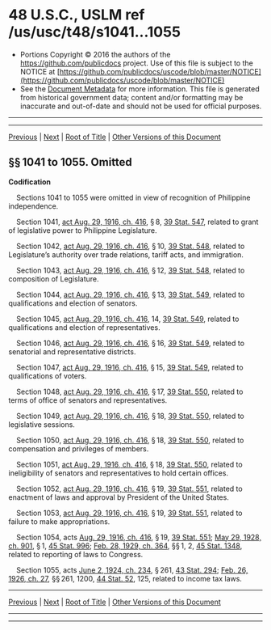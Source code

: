 ---
---

# 48 U.S.C., USLM ref /us/usc/t48/s1041...1055

* Portions Copyright © 2016 the authors of the https://github.com/publicdocs project.
  Use of this file is subject to the NOTICE at [https://github.com/publicdocs/uscode/blob/master/NOTICE](https://github.com/publicdocs/uscode/blob/master/NOTICE)
* See the [Document Metadata](././../../../..//README.md) for more information.
  This file is generated from historical government data; content and/or formatting may be inaccurate and out-of-date and should not be used for official purposes.

----------
----------

[Previous](./../../../..//us/usc/t48/ch5/m__us_usc_t48_s1010...1019.md) | [Next](./../../../..//us/usc/t48/ch5/m__us_usc_t48_s1071...1078.md) | [Root of Title](./../../../../) | [Other Versions of this Document](https://publicdocs.github.io/go/links?ns=uslm&ref=%2Fus%2Fusc%2Ft48%2Fs1041...1055)

## §§ 1041 to 1055. Omitted

 __Codification__ 

    Sections 1041 to 1055 were omitted in view of recognition of Philippine independence.

    Section 1041, [act Aug. 29, 1916, ch. 416][/us/act/1916-08-29/ch416], § 8, [39 Stat. 547][/us/stat/39/547], related to grant of legislative power to Philippine Legislature.

    Section 1042, [act Aug. 29, 1916, ch. 416][/us/act/1916-08-29/ch416], § 10, [39 Stat. 548][/us/stat/39/548], related to Legislature’s authority over trade relations, tariff acts, and immigration.

    Section 1043, [act Aug. 29, 1916, ch. 416][/us/act/1916-08-29/ch416], § 12, [39 Stat. 548][/us/stat/39/548], related to composition of Legislature.

    Section 1044, [act Aug. 29, 1916, ch. 416][/us/act/1916-08-29/ch416], § 13, [39 Stat. 549][/us/stat/39/549], related to qualifications and election of senators.

    Section 1045, [act Aug. 29, 1916, ch. 416][/us/act/1916-08-29/ch416], 14, [39 Stat. 549][/us/stat/39/549], related to qualifications and election of representatives.

    Section 1046, [act Aug. 29, 1916, ch. 416][/us/act/1916-08-29/ch416], § 16, [39 Stat. 549][/us/stat/39/549], related to senatorial and representative districts.

    Section 1047, [act Aug. 29, 1916, ch. 416][/us/act/1916-08-29/ch416], § 15, [39 Stat. 549][/us/stat/39/549], related to qualifications of voters.

    Section 1048, [act Aug. 29, 1916, ch. 416][/us/act/1916-08-29/ch416], § 17, [39 Stat. 550][/us/stat/39/550], related to terms of office of senators and representatives.

    Section 1049, [act Aug. 29, 1916, ch. 416][/us/act/1916-08-29/ch416], § 18, [39 Stat. 550][/us/stat/39/550], related to legislative sessions.

    Section 1050, [act Aug. 29, 1916, ch. 416][/us/act/1916-08-29/ch416], § 18, [39 Stat. 550][/us/stat/39/550], related to compensation and privileges of members.

    Section 1051, [act Aug. 29, 1916, ch. 416][/us/act/1916-08-29/ch416], § 18, [39 Stat. 550][/us/stat/39/550], related to ineligibility of senators and representatives to hold certain offices.

    Section 1052, [act Aug. 29, 1916, ch. 416][/us/act/1916-08-29/ch416], § 19, [39 Stat. 551][/us/stat/39/551], related to enactment of laws and approval by President of the United States.

    Section 1053, [act Aug. 29, 1916, ch. 416][/us/act/1916-08-29/ch416], § 19, [39 Stat. 551][/us/stat/39/551], related to failure to make appropriations.

    Section 1054, acts [Aug. 29, 1916, ch. 416][/us/act/1916-08-29/ch416], § 19, [39 Stat. 551][/us/stat/39/551]; [May 29, 1928, ch. 901][/us/act/1928-05-29/ch901], § 1, [45 Stat. 996][/us/stat/45/996]; [Feb. 28, 1929, ch. 364][/us/act/1929-02-28/ch364], §§ 1, 2, [45 Stat. 1348][/us/stat/45/1348], related to reporting of laws to Congress.

    Section 1055, acts [June 2, 1924, ch. 234][/us/act/1924-06-02/ch234], § 261, [43 Stat. 294][/us/stat/43/294]; [Feb. 26, 1926, ch. 27][/us/act/1926-02-26/ch27], §§ 261, 1200, [44 Stat. 52][/us/stat/44/52], 125, related to income tax laws.

----------

[Previous](./../../../..//us/usc/t48/ch5/m__us_usc_t48_s1010...1019.md) | [Next](./../../../..//us/usc/t48/ch5/m__us_usc_t48_s1071...1078.md) | [Root of Title](./../../../../) | [Other Versions of this Document](https://publicdocs.github.io/go/links?ns=uslm&ref=%2Fus%2Fusc%2Ft48%2Fs1041...1055)

----------
----------

[/us/act/1916-08-29/ch416]: https://publicdocs.github.io/go/links?ns=uslm&ref=%2Fus%2Fact%2F1916-08-29%2Fch416
[/us/stat/39/547]: https://publicdocs.github.io/go/links?ns=uslm&ref=%2Fus%2Fstat%2F39%2F547
[/us/act/1916-08-29/ch416]: https://publicdocs.github.io/go/links?ns=uslm&ref=%2Fus%2Fact%2F1916-08-29%2Fch416
[/us/stat/39/548]: https://publicdocs.github.io/go/links?ns=uslm&ref=%2Fus%2Fstat%2F39%2F548
[/us/act/1916-08-29/ch416]: https://publicdocs.github.io/go/links?ns=uslm&ref=%2Fus%2Fact%2F1916-08-29%2Fch416
[/us/stat/39/548]: https://publicdocs.github.io/go/links?ns=uslm&ref=%2Fus%2Fstat%2F39%2F548
[/us/act/1916-08-29/ch416]: https://publicdocs.github.io/go/links?ns=uslm&ref=%2Fus%2Fact%2F1916-08-29%2Fch416
[/us/stat/39/549]: https://publicdocs.github.io/go/links?ns=uslm&ref=%2Fus%2Fstat%2F39%2F549
[/us/act/1916-08-29/ch416]: https://publicdocs.github.io/go/links?ns=uslm&ref=%2Fus%2Fact%2F1916-08-29%2Fch416
[/us/stat/39/549]: https://publicdocs.github.io/go/links?ns=uslm&ref=%2Fus%2Fstat%2F39%2F549
[/us/act/1916-08-29/ch416]: https://publicdocs.github.io/go/links?ns=uslm&ref=%2Fus%2Fact%2F1916-08-29%2Fch416
[/us/stat/39/549]: https://publicdocs.github.io/go/links?ns=uslm&ref=%2Fus%2Fstat%2F39%2F549
[/us/act/1916-08-29/ch416]: https://publicdocs.github.io/go/links?ns=uslm&ref=%2Fus%2Fact%2F1916-08-29%2Fch416
[/us/stat/39/549]: https://publicdocs.github.io/go/links?ns=uslm&ref=%2Fus%2Fstat%2F39%2F549
[/us/act/1916-08-29/ch416]: https://publicdocs.github.io/go/links?ns=uslm&ref=%2Fus%2Fact%2F1916-08-29%2Fch416
[/us/stat/39/550]: https://publicdocs.github.io/go/links?ns=uslm&ref=%2Fus%2Fstat%2F39%2F550
[/us/act/1916-08-29/ch416]: https://publicdocs.github.io/go/links?ns=uslm&ref=%2Fus%2Fact%2F1916-08-29%2Fch416
[/us/stat/39/550]: https://publicdocs.github.io/go/links?ns=uslm&ref=%2Fus%2Fstat%2F39%2F550
[/us/act/1916-08-29/ch416]: https://publicdocs.github.io/go/links?ns=uslm&ref=%2Fus%2Fact%2F1916-08-29%2Fch416
[/us/stat/39/550]: https://publicdocs.github.io/go/links?ns=uslm&ref=%2Fus%2Fstat%2F39%2F550
[/us/act/1916-08-29/ch416]: https://publicdocs.github.io/go/links?ns=uslm&ref=%2Fus%2Fact%2F1916-08-29%2Fch416
[/us/stat/39/550]: https://publicdocs.github.io/go/links?ns=uslm&ref=%2Fus%2Fstat%2F39%2F550
[/us/act/1916-08-29/ch416]: https://publicdocs.github.io/go/links?ns=uslm&ref=%2Fus%2Fact%2F1916-08-29%2Fch416
[/us/stat/39/551]: https://publicdocs.github.io/go/links?ns=uslm&ref=%2Fus%2Fstat%2F39%2F551
[/us/act/1916-08-29/ch416]: https://publicdocs.github.io/go/links?ns=uslm&ref=%2Fus%2Fact%2F1916-08-29%2Fch416
[/us/stat/39/551]: https://publicdocs.github.io/go/links?ns=uslm&ref=%2Fus%2Fstat%2F39%2F551
[/us/act/1916-08-29/ch416]: https://publicdocs.github.io/go/links?ns=uslm&ref=%2Fus%2Fact%2F1916-08-29%2Fch416
[/us/stat/39/551]: https://publicdocs.github.io/go/links?ns=uslm&ref=%2Fus%2Fstat%2F39%2F551
[/us/act/1928-05-29/ch901]: https://publicdocs.github.io/go/links?ns=uslm&ref=%2Fus%2Fact%2F1928-05-29%2Fch901
[/us/stat/45/996]: https://publicdocs.github.io/go/links?ns=uslm&ref=%2Fus%2Fstat%2F45%2F996
[/us/act/1929-02-28/ch364]: https://publicdocs.github.io/go/links?ns=uslm&ref=%2Fus%2Fact%2F1929-02-28%2Fch364
[/us/stat/45/1348]: https://publicdocs.github.io/go/links?ns=uslm&ref=%2Fus%2Fstat%2F45%2F1348
[/us/act/1924-06-02/ch234]: https://publicdocs.github.io/go/links?ns=uslm&ref=%2Fus%2Fact%2F1924-06-02%2Fch234
[/us/stat/43/294]: https://publicdocs.github.io/go/links?ns=uslm&ref=%2Fus%2Fstat%2F43%2F294
[/us/act/1926-02-26/ch27]: https://publicdocs.github.io/go/links?ns=uslm&ref=%2Fus%2Fact%2F1926-02-26%2Fch27
[/us/stat/44/52]: https://publicdocs.github.io/go/links?ns=uslm&ref=%2Fus%2Fstat%2F44%2F52


